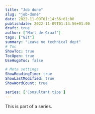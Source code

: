 ```yaml
---
title: "Job done"
slug: "job-done"
date: 2022-11-09T01:14:56+01:00
publishdate: 2022-11-09T01:14:56+01:00
draft: true
author: ["Mart de Graaf"]
tags: ["Git"]
summary: "Leave no technical dept"
# Toc
ShowToc: true
TocOpen: true
UseHugoToc: false

# Meta settings
ShowReadingTime: true
ShowLastModified: true
ShowWordCount: true

series: ['Consultant tips']
---
```

This is part of a series.

